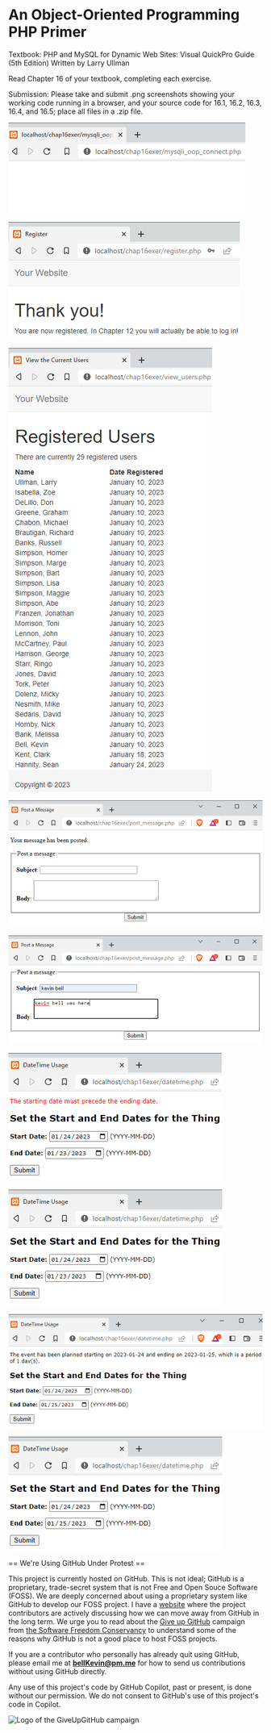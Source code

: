 # An Object-Oriented Programming PHP Primer

Textbook: PHP and MySQL for Dynamic Web Sites: Visual QuickPro Guide (5th Edition) Written by Larry Ullman

Read Chapter 16 of your textbook, completing each exercise.  

Submission: Please take and submit .png screenshots showing your working code running in a browser, and your source code for 16.1, 16.2, 16.3, 16.4, and 16.5; place all files in a .zip file.

![p](https://github.com/bell-kevin/chap16exer/blob/main/chap16exer/screenshots/16.1.PNG)

![p](https://github.com/bell-kevin/chap16exer/blob/main/chap16exer/screenshots/16.2.PNG)

![p](https://github.com/bell-kevin/chap16exer/blob/main/chap16exer/screenshots/16.3.PNG)

![p](https://github.com/bell-kevin/chap16exer/blob/main/chap16exer/screenshots/16.4%20message%20posted.PNG)

![p](https://github.com/bell-kevin/chap16exer/blob/main/chap16exer/screenshots/16.4.PNG)

![p](https://github.com/bell-kevin/chap16exer/blob/main/chap16exer/screenshots/16.5%20bad%20output.PNG)

![p](https://github.com/bell-kevin/chap16exer/blob/main/chap16exer/screenshots/16.5%20bad.PNG)

![p](https://github.com/bell-kevin/chap16exer/blob/main/chap16exer/screenshots/16.5%20correct.PNG)

![p](https://github.com/bell-kevin/chap16exer/blob/main/chap16exer/screenshots/16.5.PNG)


== We're Using GitHub Under Protest ==

This project is currently hosted on GitHub.  This is not ideal; GitHub is a
proprietary, trade-secret system that is not Free and Open Souce Software
(FOSS).  We are deeply concerned about using a proprietary system like GitHub
to develop our FOSS project. I have a [website](https://bellKevin.me) where the
project contributors are actively discussing how we can move away from GitHub
in the long term.  We urge you to read about the [Give up GitHub](https://GiveUpGitHub.org) campaign 
from [the Software Freedom Conservancy](https://sfconservancy.org) to understand some of the reasons why GitHub is not 
a good place to host FOSS projects.

If you are a contributor who personally has already quit using GitHub, please
email me at **bellKevin@pm.me** for how to send us contributions without
using GitHub directly.

Any use of this project's code by GitHub Copilot, past or present, is done
without our permission.  We do not consent to GitHub's use of this project's
code in Copilot.

![Logo of the GiveUpGitHub campaign](https://sfconservancy.org/img/GiveUpGitHub.png)
